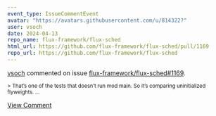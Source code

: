 ```yaml
---
event_type: IssueCommentEvent
avatar: "https://avatars.githubusercontent.com/u/814322?"
user: vsoch
date: 2024-04-13
repo_name: flux-framework/flux-sched
html_url: https://github.com/flux-framework/flux-sched/pull/1169
repo_url: https://github.com/flux-framework/flux-sched
---
```


<a href='https://github.com/vsoch' target='_blank'>vsoch</a> commented on issue <a href='https://github.com/flux-framework/flux-sched/pull/1169' target='_blank'>flux-framework/flux-sched#1169</a>.

<small>> That’s one of the tests that doesn’t run mod main. So it’s comparing uninitialized flyweights....</small>

<a href='https://github.com/flux-framework/flux-sched/pull/1169' target='_blank'>View Comment</a>